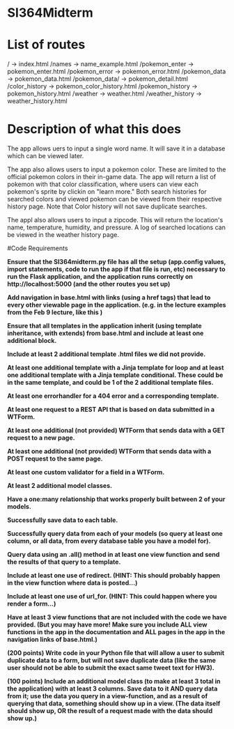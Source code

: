 # SI364Midterm

# List of routes

/ -> index.html
/names -> name_example.html
/pokemon_enter -> pokemon_enter.html
/pokemon_error -> pokemon_error.html
/pokemon_data -> pokemon_data.html
/pokemon_data/<pokemon> -> pokemon_detail.html
/color_history -> pokemon_color_history.html
/pokemon_history -> pokemon_history.html
/weather -> weather.html
/weather_history -> weather_history.html

# Description of what this does
The app allows uers to input a single word name. It will save it in a database which can be viewed later.

The app also allows users to input a pokemon color. These are limited to the official pokemon colors in their in-game data. The app will return a list of pokemon with that color classification, where users can view each pokemon's sprite by clickin on "learn more." Both search histories for searched colors and viewed pokemon can be viewed from their respective history page. Note that Color history will not save duplicate searches.

The appl also allows users to input a zipcode. This will return the location's name, temperature, humidity, and pressure. A log of searched locations can be viewed in the weather history page.


#Code Requirements

**Ensure that the SI364midterm.py file has all the setup (app.config values, import statements, code to run the app if that file is run, etc) necessary to run the Flask application, and the application runs correctly on http://localhost:5000 (and the other routes you set up)**

**Add navigation in base.html with links (using a href tags) that lead to every other viewable page in the application. (e.g. in the lecture examples from the Feb 9 lecture, like this )**

**Ensure that all templates in the application inherit (using template inheritance, with extends) from base.html and include at least one additional block.**

**Include at least 2 additional template .html files we did not provide.**

**At least one additional template with a Jinja template for loop and at least one additional template with a Jinja template conditional.
These could be in the same template, and could be 1 of the 2 additional template files.**

**At least one errorhandler for a 404 error and a corresponding template.**

**At least one request to a REST API that is based on data submitted in a WTForm.**

**At least one additional (not provided) WTForm that sends data with a GET request to a new page.**

**At least one additional (not provided) WTForm that sends data with a POST request to the same page.**

**At least one custom validator for a field in a WTForm.**

**At least 2 additional model classes.**

**Have a one:many relationship that works properly built between 2 of your models.**

**Successfully save data to each table.**

**Successfully query data from each of your models (so query at least one column, or all data, from every database table you have a model for).**

**Query data using an .all() method in at least one view function and send the results of that query to a template.**

**Include at least one use of redirect. (HINT: This should probably happen in the view function where data is posted...)**

**Include at least one use of url_for. (HINT: This could happen where you render a form...)**

**Have at least 3 view functions that are not included with the code we have provided. (But you may have more! Make sure you include ALL view functions in the app in the documentation and ALL pages in the app in the navigation links of base.html.)**

**(200 points) Write code in your Python file that will allow a user to submit duplicate data to a form, but will not save duplicate data (like the same user should not be able to submit the exact same tweet text for HW3).**

**(100 points) Include an additional model class (to make at least 3 total in the application) with at least 3 columns. Save data to it AND query data from it; use the data you query in a view-function, and as a result of querying that data, something should show up in a view. (The data itself should show up, OR the result of a request made with the data should show up.)**
